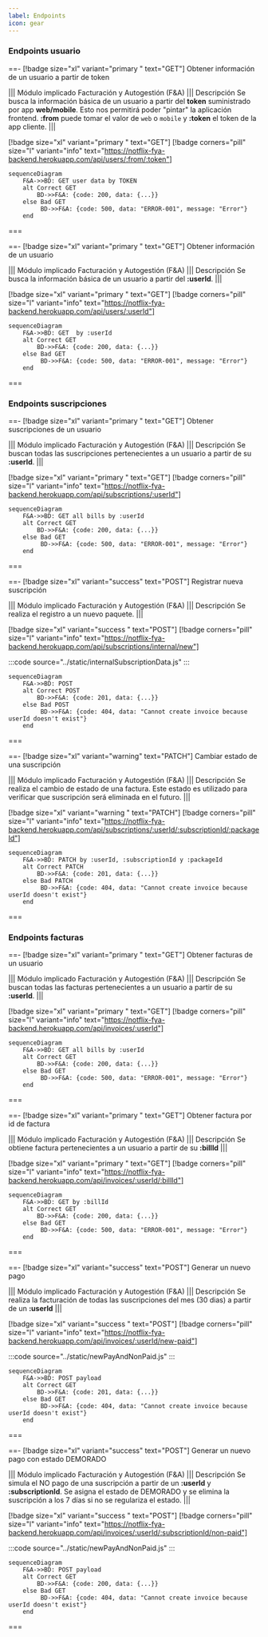 ```yaml
---
label: Endpoints
icon: gear
---
```



### Endpoints usuario

==- [!badge size="xl" variant="primary " text="GET"]  Obtener información de un usuario a partir de token

||| Módulo implicado
Facturación y Autogestión (F&A)
||| Descripción
Se busca la información básica de un usuario a partir del **token** suministrado por app **web/mobile**.
Esto nos permitirá poder "pintar" la aplicación frontend.
**:from** puede tomar el valor de `web` o `mobile` y **:token** el token de la app cliente.
|||


[!badge size="xl" variant="primary " text="GET"] [!badge corners="pill" size="l" variant="info" text="https://notflix-fya-backend.herokuapp.com/api/users/:from/:token"]


```mermaid
sequenceDiagram
    F&A->>BD: GET user data by TOKEN
    alt Correct GET
        BD->>F&A: {code: 200, data: {...}}
    else Bad GET
         BD->>F&A: {code: 500, data: "ERROR-001", message: "Error"}
    end
```
===

==- [!badge size="xl" variant="primary " text="GET"]  Obtener información de un usuario

||| Módulo implicado
Facturación y Autogestión (F&A)
||| Descripción
Se busca la información básica de un usuario a partir del **:userId**.
|||


[!badge size="xl" variant="primary " text="GET"] [!badge corners="pill" size="l" variant="info" text="https://notflix-fya-backend.herokuapp.com/api/users/:userId"]


```mermaid
sequenceDiagram
    F&A->>BD: GET  by :userId
    alt Correct GET
        BD->>F&A: {code: 200, data: {...}}
    else Bad GET
         BD->>F&A: {code: 500, data: "ERROR-001", message: "Error"}
    end
```
===
### Endpoints suscripciones

==- [!badge size="xl" variant="primary " text="GET"]  Obtener suscripciones de un usuario

||| Módulo implicado
Facturación y Autogestión (F&A)
||| Descripción
Se buscan todas las suscripciones pertenecientes a un usuario a partir de su **:userId**.
|||


[!badge size="xl" variant="primary " text="GET"] [!badge corners="pill" size="l" variant="info" text="https://notflix-fya-backend.herokuapp.com/api/subscriptions/:userId"]


```mermaid
sequenceDiagram
    F&A->>BD: GET all bills by :userId
    alt Correct GET
        BD->>F&A: {code: 200, data: {...}}
    else Bad GET
         BD->>F&A: {code: 500, data: "ERROR-001", message: "Error"}
    end
```
===

==- [!badge size="xl" variant="success" text="POST"]  Registrar nueva suscripción

||| Módulo implicado
Facturación y Autogestión (F&A)
||| Descripción
Se realiza el registro a un nuevo paquete.
|||


[!badge size="xl" variant="success " text="POST"] [!badge corners="pill" size="l" variant="info" text="https://notflix-fya-backend.herokuapp.com/api/subscriptions/internal/new"]

:::code source="../static/internalSubscriptionData.js" :::

```mermaid
sequenceDiagram
    F&A->>BD: POST
    alt Correct POST
        BD->>F&A: {code: 201, data: {...}}
    else Bad POST
         BD->>F&A: {code: 404, data: "Cannot create invoice because userId doesn't exist"}
    end
```
===


==- [!badge size="xl" variant="warning" text="PATCH"]  Cambiar estado de una suscripción

||| Módulo implicado
Facturación y Autogestión (F&A)
||| Descripción
Se realiza el cambio de estado de una factura. Este estado es utilizado para verificar que suscripción será eliminada en el futuro.
|||


[!badge size="xl" variant="warning " text="PATCH"] [!badge corners="pill" size="l" variant="info" text="https://notflix-fya-backend.herokuapp.com/api/subscriptions/:userId/:subscriptionId/:packageId"]


```mermaid
sequenceDiagram
    F&A->>BD: PATCH by :userId, :subscriptionId y :packageId
    alt Correct PATCH
        BD->>F&A: {code: 201, data: {...}}
    else Bad PATCH
         BD->>F&A: {code: 404, data: "Cannot create invoice because userId doesn't exist"}
    end
```
===


### Endpoints facturas


==- [!badge size="xl" variant="primary " text="GET"]  Obtener facturas de un usuario

||| Módulo implicado
Facturación y Autogestión (F&A)
||| Descripción
Se buscan todas las facturas pertenecientes a un usuario a partir de su **:userId**.
|||


[!badge size="xl" variant="primary " text="GET"] [!badge corners="pill" size="l" variant="info" text="https://notflix-fya-backend.herokuapp.com/api/invoices/:userId"]


```mermaid
sequenceDiagram
    F&A->>BD: GET all bills by :userId
    alt Correct GET
        BD->>F&A: {code: 200, data: {...}}
    else Bad GET
         BD->>F&A: {code: 500, data: "ERROR-001", message: "Error"}
    end
```
===

==- [!badge size="xl" variant="primary " text="GET"]  Obtener factura por id de factura

||| Módulo implicado
Facturación y Autogestión (F&A)
||| Descripción
Se obtiene factura pertenecientes a un usuario a partir de su **:billId**
|||


[!badge size="xl" variant="primary " text="GET"] [!badge corners="pill" size="l" variant="info" text="https://notflix-fya-backend.herokuapp.com/api/invoices/:userId/:billId"]


```mermaid
sequenceDiagram
    F&A->>BD: GET by :billId
    alt Correct GET
        BD->>F&A: {code: 200, data: {...}}
    else Bad GET
         BD->>F&A: {code: 500, data: "ERROR-001", message: "Error"}
    end
```
===


==- [!badge size="xl" variant="success" text="POST"]  Generar un nuevo pago

||| Módulo implicado
Facturación y Autogestión (F&A)
||| Descripción
Se realiza la facturación de todas las suscripciones del mes (30 dias) a partir de un **:userId**
|||


[!badge size="xl" variant="success " text="POST"] [!badge corners="pill" size="l" variant="info" text="https://notflix-fya-backend.herokuapp.com/api/invoices/:userId/new-paid"]

:::code source="../static/newPayAndNonPaid.js" :::


```mermaid
sequenceDiagram
    F&A->>BD: POST payload
    alt Correct GET
        BD->>F&A: {code: 201, data: {...}}
    else Bad GET
         BD->>F&A: {code: 404, data: "Cannot create invoice because userId doesn't exist"}
    end
```
===

==- [!badge size="xl" variant="success" text="POST"]  Generar un nuevo pago con estado DEMORADO

||| Módulo implicado
Facturación y Autogestión (F&A)
||| Descripción
Se simula el NO pago de una suscripción a partir de un **:userId** y **:subscriptionId**. Se asigna el estado de DEMORADO y se elimina la suscripción a los 7 días si no se regulariza el estado.
|||


[!badge size="xl" variant="success " text="POST"] [!badge corners="pill" size="l" variant="info" text="https://notflix-fya-backend.herokuapp.com/api/invoices/:userId/:subscriptionId/non-paid"]

:::code source="../static/newPayAndNonPaid.js" :::

```mermaid
sequenceDiagram
    F&A->>BD: POST payload
    alt Correct GET
        BD->>F&A: {code: 200, data: {...}}
    else Bad GET
         BD->>F&A: {code: 404, data: "Cannot create invoice because userId doesn't exist"}
    end
```
===
